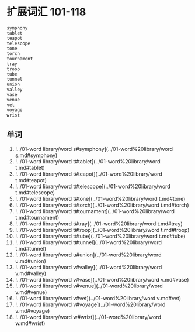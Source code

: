 # 扩展词汇 101-118

	symphony
	tablet
	teapot
	telescope
	tone
	torch
	tournament
	tray
	troop
	tube
	tunnel
	union
	valley
	vase
	venue
	vet
	voyage
	wrist

## 单词

1. !../01-word library/word s#symphony](../01-word%20library/word s.md#symphony)
2. !../01-word library/word t#tablet](../01-word%20library/word t.md#tablet)
3. !../01-word library/word t#teapot](../01-word%20library/word t.md#teapot)
4. !../01-word library/word t#telescope](../01-word%20library/word t.md#telescope)
5. !../01-word library/word t#tone](../01-word%20library/word t.md#tone)
6. !../01-word library/word t#torch](../01-word%20library/word t.md#torch)
7. !../01-word library/word t#tournament](../01-word%20library/word t.md#tournament)
8. !../01-word library/word t#tray](../01-word%20library/word t.md#tray)
9. !../01-word library/word t#troop](../01-word%20library/word t.md#troop)
10. !../01-word library/word t#tube](../01-word%20library/word t.md#tube)
11. !../01-word library/word t#tunnel](../01-word%20library/word t.md#tunnel)
12. !../01-word library/word u#union](../01-word%20library/word u.md#union)
13. !../01-word library/word v#valley](../01-word%20library/word v.md#valley)
14. !../01-word library/word v#vase](../01-word%20library/word v.md#vase)
15. !../01-word library/word v#venue](../01-word%20library/word v.md#venue)
16. !../01-word library/word v#vet](../01-word%20library/word v.md#vet)
17. !../01-word library/word v#voyage](../01-word%20library/word v.md#voyage)
18. !../01-word library/word w#wrist](../01-word%20library/word w.md#wrist)
